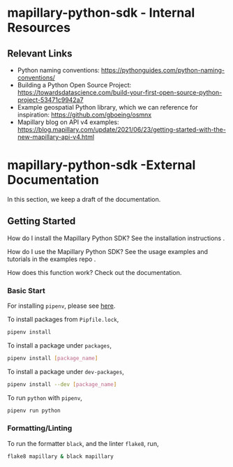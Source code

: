 # mapillary-python-sdk - Internal Resources

## Relevant Links

- Python naming conventions: https://pythonguides.com/python-naming-conventions/
- Building a Python Open Source Project: https://towardsdatascience.com/build-your-first-open-source-python-project-53471c9942a7
- Example geospatial Python library, which we can reference for inspiration: https://github.com/gboeing/osmnx
- Mapillary blog on API v4 examples: https://blog.mapillary.com/update/2021/06/23/getting-started-with-the-new-mapillary-api-v4.html


# mapillary-python-sdk -External Documentation

In this section, we keep a draft of the documentation.

<here we should give a paragraph describing the library and what its capabilities are>
  
## Getting Started
  
How do I install the Mapillary Python SDK? See the installation instructions <link to readthedocs.io>.

How do I use the Mapillary Python SDK? See the usage examples and tutorials in the examples repo <link to examples possibly>.

How does this function work? Check out the documentation.

### Basic Start

For installing `pipenv`, please see [here](https://pypi.org/project/pipenv/).

To install packages from `Pipfile.lock`,

```bash
pipenv install
```

To install a package under `packages`,

```bash
pipenv install [package_name]
```

To install a package under `dev-packages`,

```bash
pipenv install --dev [package_name]
```

To run `python` with `pipenv`,

```bash
pipenv run python
```

### Formatting/Linting

To run the formatter `black`, and the linter `flake8`, run,

```bash
flake8 mapillary & black mapillary
```
